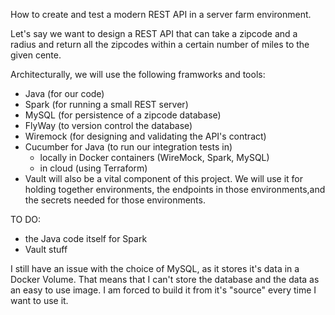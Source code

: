 How to create and test a modern REST API in a server farm environment.

Let's say we want to design a REST API that can take a zipcode and a radius and return all the zipcodes within a certain number of miles to the given cente.

Architecturally, we will use the following framworks and tools:

- Java (for our code)
- Spark (for running a small REST server)
- MySQL (for persistence of a zipcode database)
- FlyWay (to version control the database)
- Wiremock (for designing and validating the API's contract)
- Cucumber for Java (to run our integration tests in)
    - locally in Docker containers (WireMock, Spark, MySQL)
    - in cloud (using Terraform)
- Vault will also be a vital component of this project.  We will use it for holding together environments, the endpoints in those environments,and the secrets needed for those environments.


TO DO:

- the Java code itself for Spark 
- Vault stuff

I still have an issue with the choice of MySQL, as it stores it's data in a Docker Volume.  That means that I can't store the database and the data as an easy to use image.  I am forced to build it from it's "source" every time I want to use it.